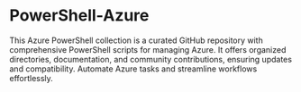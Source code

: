 # PowerShell-Azure
 This Azure PowerShell collection is a curated GitHub repository with comprehensive PowerShell scripts for managing Azure. It offers organized directories, documentation, and community contributions, ensuring updates and compatibility. Automate Azure tasks and streamline workflows effortlessly.
